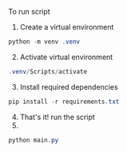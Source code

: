 To run script

1. Create a virtual environment

```powershell
python -m venv .venv
```

2. Activate virtual environment

```powershell
.venv/Scripts/activate
```

3. Install required dependencies

```powershell
pip install -r requirements.txt
```

4. That's it! run the script
5.

```powershell
python main.py
```
